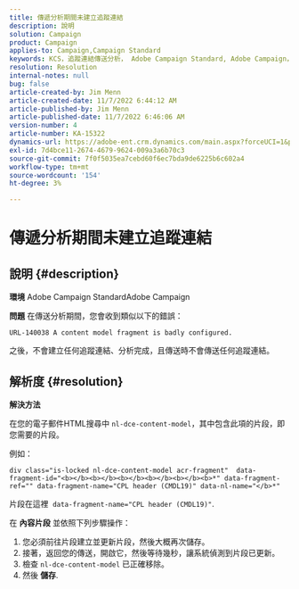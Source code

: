 ```yaml
---
title: 傳遞分析期間未建立追蹤連結
description: 說明
solution: Campaign
product: Campaign
applies-to: Campaign,Campaign Standard
keywords: KCS，追蹤連結傳送分析， Adobe Campaign Standard, Adobe Campaign，錯誤，HTML，片段
resolution: Resolution
internal-notes: null
bug: false
article-created-by: Jim Menn
article-created-date: 11/7/2022 6:44:12 AM
article-published-by: Jim Menn
article-published-date: 11/7/2022 6:46:06 AM
version-number: 4
article-number: KA-15322
dynamics-url: https://adobe-ent.crm.dynamics.com/main.aspx?forceUCI=1&pagetype=entityrecord&etn=knowledgearticle&id=37a9e491-675e-ed11-9562-6045bd0061cb
exl-id: 7d4bce11-2674-4679-9624-009a3a6b70c3
source-git-commit: 7f0f5035ea7cebd60f6ec7bda9de6225b6c602a4
workflow-type: tm+mt
source-wordcount: '154'
ht-degree: 3%

---
```


# 傳遞分析期間未建立追蹤連結

## 說明 {#description}


<b>環境</b>
Adobe Campaign StandardAdobe Campaign

<b>問題</b>
在傳送分析期間，您會收到類似以下的錯誤：


```
URL-140038 A content model fragment is badly configured.
```


之後，不會建立任何追蹤連結、分析完成，且傳送時不會傳送任何追蹤連結。


## 解析度 {#resolution}


<b>解決方法</b>

在您的電子郵件HTML搜尋中 `nl-dce-content-model`，其中包含此項的片段，即您需要的片段。

例如：


```
div class="is-locked nl-dce-content-model acr-fragment"  data-fragment-id="<b></b><b></b><b></b><b></b><b></b><b>*" data-fragment-ref="" data-fragment-name="CPL header (CMDL19)" data-nl-name="</b>*"
```


片段在這裡  `data-fragment-name="CPL header (CMDL19)"`.

在 <b>內容片段</b> 並依照下列步驟操作：

1. 您必須前往片段建立並更新片段，然後大概再次儲存。
2. 接著，返回您的傳送，開啟它，然後等待幾秒，讓系統偵測到片段已更新。
3. 檢查 `nl-dce-content-model` 已正確移除。
4. 然後 <b>儲存</b>.
